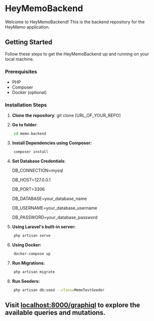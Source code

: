 # HeyMemoBackend

Welcome to HeyMemoBackend! This is the backend repository for the HeyMemo application.

## Getting Started

Follow these steps to get the HeyMemoBackend up and running on your local machine.

### Prerequisites

-   PHP
-   Composer
-   Docker (optional)

### Installation Steps

1. **Clone the repository**:
   git clone [URL_OF_YOUR_REPO]

2. **Go to folder**:

```bash
    cd memo-backend
```

3. **Install Dependencies using Composer:**

```bash
    composer install
```

4. **Set Database Credentials**:

    DB_CONNECTION=mysql

    DB_HOST=127.0.0.1

    DB_PORT=3306

    DB_DATABASE=your_database_name

    DB_USERNAME=your_database_username

    DB_PASSWORD=your_database_password

5. **Using Laravel's built-in server:**

```bash
    php artisan serve
```

6. **Using Docker:**

```bash
    docker-compose up
```

7. **Run Migrations:**

```bash
    php artisan migrate
```
8. **Run Seeders:**

```bash
    php artisan db:seed --class=MemoTestSeeder
```

## Visit [localhost:8000/graphiql](http://localhost:8000/graphiql) to explore the available queries and mutations.

